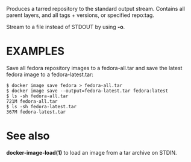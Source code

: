 Produces a tarred repository to the standard output stream. Contains all
parent layers, and all tags + versions, or specified repo:tag.

Stream to a file instead of STDOUT by using **-o**.

# EXAMPLES

Save all fedora repository images to a fedora-all.tar and save the latest
fedora image to a fedora-latest.tar:

    $ docker image save fedora > fedora-all.tar
    $ docker image save --output=fedora-latest.tar fedora:latest
    $ ls -sh fedora-all.tar
    721M fedora-all.tar
    $ ls -sh fedora-latest.tar
    367M fedora-latest.tar

# See also
**docker-image-load(1)** to load an image from a tar archive on STDIN.
